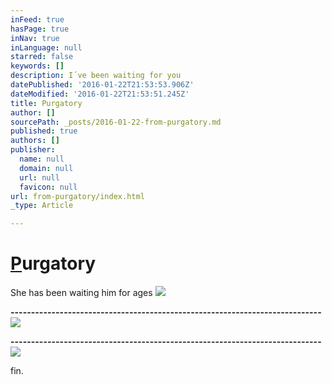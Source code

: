 ```yaml
---
inFeed: true
hasPage: true
inNav: true
inLanguage: null
starred: false
keywords: []
description: I´ve been waiting for you
datePublished: '2016-01-22T21:53:53.906Z'
dateModified: '2016-01-22T21:53:51.245Z'
title: Purgatory
author: []
sourcePath: _posts/2016-01-22-from-purgatory.md
published: true
authors: []
publisher:
  name: null
  domain: null
  url: null
  favicon: null
url: from-purgatory/index.html
_type: Article

---
```

# [P][0]urgatory

She has been waiting him for ages
![](https://s3-us-west-2.amazonaws.com/the-grid-img/p/694b81f42d216e1137eaa0ae813aca03ced151e0.jpg)

**----------------------------------------------------------------------------**
![](https://s3-us-west-2.amazonaws.com/the-grid-img/p/eccf8225dcb1b4689b32bd10f65addbdf5458c29.jpg)

**----------------------------------------------------------------------------**
![](https://s3-us-west-2.amazonaws.com/the-grid-img/p/cdfb6c52e641658849f823a1bc78a06e40ce05e2.jpg)

fin.

[0]: null